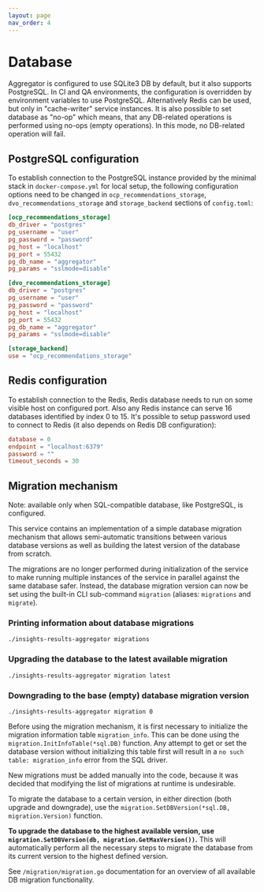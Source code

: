 ```yaml
---
layout: page
nav_order: 4
---
```

# Database

Aggregator is configured to use SQLite3 DB by default, but it also supports
PostgreSQL.  In CI and QA environments, the configuration is overridden by
environment variables to use PostgreSQL. Alternatively Redis can be used, but
only in "cache-writer" service instances.  It is also possible to set database
as "no-op" which means, that any DB-related operations is performed using
no-ops (empty operations). In this mode, no DB-related operation will fail.

## PostgreSQL configuration

To establish connection to the PostgreSQL instance provided by the minimal
stack in `docker-compose.yml` for local setup, the following configuration
options need to be changed in `ocp_recommendations_storage`,
`dvo_recommendations_storage` and `storage_backend` sections of `config.toml`:

```toml
[ocp_recommendations_storage]
db_driver = "postgres"
pg_username = "user"
pg_password = "password"
pg_host = "localhost"
pg_port = 55432
pg_db_name = "aggregator"
pg_params = "sslmode=disable"

[dvo_recommendations_storage]
db_driver = "postgres"
pg_username = "user"
pg_password = "password"
pg_host = "localhost"
pg_port = 55432
pg_db_name = "aggregator"
pg_params = "sslmode=disable"

[storage_backend]
use = "ocp_recommendations_storage"
```

## Redis configuration

To establish connection to the Redis, Redis database needs to run on some
visible host on configured port. Also any Redis instance can serve 16 databases
identified by index 0 to 15. It's possible to setup password used to connect to
Redis (it also depends on Redis DB configuration):

```toml
database = 0
endpoint = "localhost:6379"
password = ""
timeout_seconds = 30
```

## Migration mechanism

Note: available only when SQL-compatible database, like PostgreSQL, is configured.

This service contains an implementation of a simple database migration mechanism that allows
semi-automatic transitions between various database versions as well as building the latest version
of the database from scratch.

The migrations are no longer performed during initialization of the service to make running multiple
instances of the service in parallel against the same database safer. Instead, the database
migration version can now be set using the built-in CLI sub-command `migration` (aliases:
`migrations` and `migrate`).

### Printing information about database migrations

```shell
./insights-results-aggregator migrations
```

### Upgrading the database to the latest available migration

```shell
./insights-results-aggregator migration latest
```

### Downgrading to the base (empty) database migration version

```shell
./insights-results-aggregator migration 0
```

Before using the migration mechanism, it is first necessary to initialize the migration information
table `migration_info`. This can be done using the `migration.InitInfoTable(*sql.DB)` function. Any
attempt to get or set the database version without initializing this table first will result in a
`no such table: migration_info` error from the SQL driver.

New migrations must be added manually into the code, because it was decided that modifying the list
of migrations at runtime is undesirable.

To migrate the database to a certain version, in either direction (both upgrade and downgrade), use
the `migration.SetDBVersion(*sql.DB, migration.Version)` function.

**To upgrade the database to the highest available version, use
`migration.SetDBVersion(db, migration.GetMaxVersion())`.** This will automatically perform all the
necessary steps to migrate the database from its current version to the highest defined version.

See `/migration/migration.go` documentation for an overview of all available DB migration
functionality.
